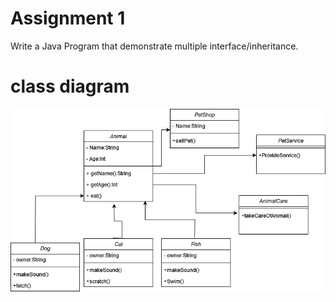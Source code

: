 # Assignment 1

Write a Java Program that demonstrate multiple interface/inheritance.
# class diagram
![diagram](diagram.png)